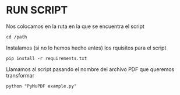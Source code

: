 # RUN SCRIPT

Nos colocamos en la ruta en la que se encuentra el script
```
cd /path
```

Instalamos (si no lo hemos hecho antes) los rquisitos para el script
```
pip install -r requirements.txt
```

Llamamos al script pasando el nombre del archivo PDF que queremos transformar
```
python "PyMuPDF example.py"
```

